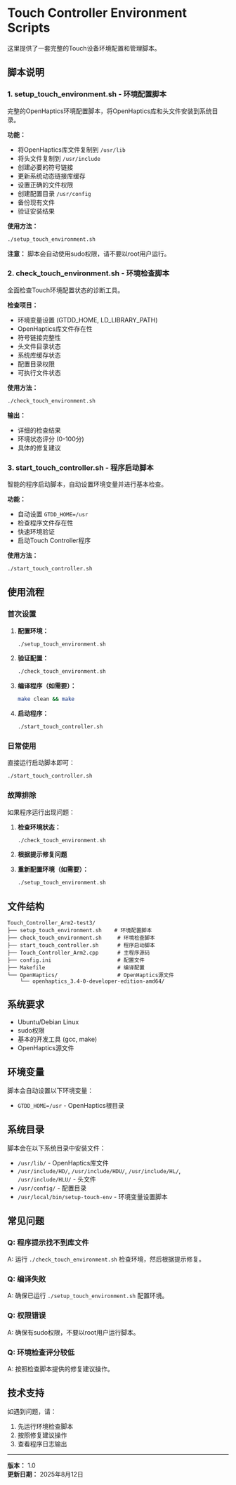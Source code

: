 # Touch Controller Environment Scripts

这里提供了一套完整的Touch设备环境配置和管理脚本。

## 脚本说明

### 1. setup_touch_environment.sh - 环境配置脚本
完整的OpenHaptics环境配置脚本，将OpenHaptics库和头文件安装到系统目录。

**功能：**
- 将OpenHaptics库文件复制到 `/usr/lib`
- 将头文件复制到 `/usr/include`
- 创建必要的符号链接
- 更新系统动态链接库缓存
- 设置正确的文件权限
- 创建配置目录 `/usr/config`
- 备份现有文件
- 验证安装结果

**使用方法：**
```bash
./setup_touch_environment.sh
```

**注意：** 脚本会自动使用sudo权限，请不要以root用户运行。

### 2. check_touch_environment.sh - 环境检查脚本
全面检查Touch环境配置状态的诊断工具。

**检查项目：**
- 环境变量设置 (GTDD_HOME, LD_LIBRARY_PATH)
- OpenHaptics库文件存在性
- 符号链接完整性
- 头文件目录状态
- 系统库缓存状态
- 配置目录权限
- 可执行文件状态

**使用方法：**
```bash
./check_touch_environment.sh
```

**输出：** 
- 详细的检查结果
- 环境状态评分 (0-100分)
- 具体的修复建议

### 3. start_touch_controller.sh - 程序启动脚本
智能的程序启动脚本，自动设置环境变量并进行基本检查。

**功能：**
- 自动设置 `GTDD_HOME=/usr`
- 检查程序文件存在性
- 快速环境验证
- 启动Touch Controller程序

**使用方法：**
```bash
./start_touch_controller.sh
```

## 使用流程

### 首次设置
1. **配置环境：**
   ```bash
   ./setup_touch_environment.sh
   ```

2. **验证配置：**
   ```bash
   ./check_touch_environment.sh
   ```

3. **编译程序（如需要）：**
   ```bash
   make clean && make
   ```

4. **启动程序：**
   ```bash
   ./start_touch_controller.sh
   ```

### 日常使用
直接运行启动脚本即可：
```bash
./start_touch_controller.sh
```

### 故障排除
如果程序运行出现问题：

1. **检查环境状态：**
   ```bash
   ./check_touch_environment.sh
   ```

2. **根据提示修复问题**

3. **重新配置环境（如需要）：**
   ```bash
   ./setup_touch_environment.sh
   ```

## 文件结构

```
Touch_Controller_Arm2-test3/
├── setup_touch_environment.sh    # 环境配置脚本
├── check_touch_environment.sh     # 环境检查脚本
├── start_touch_controller.sh      # 程序启动脚本
├── Touch_Controller_Arm2.cpp      # 主程序源码
├── config.ini                     # 配置文件
├── Makefile                       # 编译配置
└── OpenHaptics/                   # OpenHaptics源文件
    └── openhaptics_3.4-0-developer-edition-amd64/
```

## 系统要求

- Ubuntu/Debian Linux
- sudo权限
- 基本的开发工具 (gcc, make)
- OpenHaptics源文件

## 环境变量

脚本会自动设置以下环境变量：
- `GTDD_HOME=/usr` - OpenHaptics根目录

## 系统目录

脚本会在以下系统目录中安装文件：
- `/usr/lib/` - OpenHaptics库文件
- `/usr/include/HD/`, `/usr/include/HDU/`, `/usr/include/HL/`, `/usr/include/HLU/` - 头文件
- `/usr/config/` - 配置目录
- `/usr/local/bin/setup-touch-env` - 环境变量设置脚本

## 常见问题

### Q: 程序提示找不到库文件
A: 运行 `./check_touch_environment.sh` 检查环境，然后根据提示修复。

### Q: 编译失败
A: 确保已运行 `./setup_touch_environment.sh` 配置环境。

### Q: 权限错误
A: 确保有sudo权限，不要以root用户运行脚本。

### Q: 环境检查评分较低
A: 按照检查脚本提供的修复建议操作。

## 技术支持

如遇到问题，请：
1. 先运行环境检查脚本
2. 按照修复建议操作
3. 查看程序日志输出

---

**版本：** 1.0  
**更新日期：** 2025年8月12日
